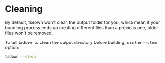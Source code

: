 # Cleaning

By default, tsdown won't clean the output folder for you, which mean if your bundling process ends up creating different files than a previous one, older files won't be removed.

To tell tsdown to clean the output directory before building, use the `--clean` option:

```bash
tsdown --clean
```
